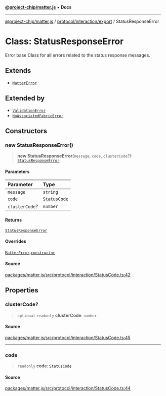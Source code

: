 [**@project-chip/matter.js**](../../../../README.md) • **Docs**

***

[@project-chip/matter.js](../../../../modules.md) / [protocol/interaction/export](../README.md) / StatusResponseError

# Class: StatusResponseError

Error base Class for all errors related to the status response messages.

## Extends

- [`MatterError`](../../../../common/export/classes/MatterError.md)

## Extended by

- [`ValidationError`](../../../../common/export/classes/ValidationError.md)
- [`NoAssociatedFabricError`](../../../../session/export/classes/NoAssociatedFabricError.md)

## Constructors

### new StatusResponseError()

> **new StatusResponseError**(`message`, `code`, `clusterCode`?): [`StatusResponseError`](StatusResponseError.md)

#### Parameters

| Parameter | Type |
| :------ | :------ |
| `message` | `string` |
| `code` | [`StatusCode`](../enumerations/StatusCode.md) |
| `clusterCode`? | `number` |

#### Returns

[`StatusResponseError`](StatusResponseError.md)

#### Overrides

[`MatterError`](../../../../common/export/classes/MatterError.md).[`constructor`](../../../../common/export/classes/MatterError.md#constructors)

#### Source

[packages/matter.js/src/protocol/interaction/StatusCode.ts:42](https://github.com/project-chip/matter.js/blob/7a8cbb56b87d4ccf34bec5a9a95ab40a1711324f/packages/matter.js/src/protocol/interaction/StatusCode.ts#L42)

## Properties

### clusterCode?

> `optional` `readonly` **clusterCode**: `number`

#### Source

[packages/matter.js/src/protocol/interaction/StatusCode.ts:45](https://github.com/project-chip/matter.js/blob/7a8cbb56b87d4ccf34bec5a9a95ab40a1711324f/packages/matter.js/src/protocol/interaction/StatusCode.ts#L45)

***

### code

> `readonly` **code**: [`StatusCode`](../enumerations/StatusCode.md)

#### Source

[packages/matter.js/src/protocol/interaction/StatusCode.ts:44](https://github.com/project-chip/matter.js/blob/7a8cbb56b87d4ccf34bec5a9a95ab40a1711324f/packages/matter.js/src/protocol/interaction/StatusCode.ts#L44)
